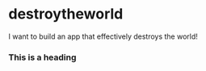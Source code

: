 # destroytheworld
I want to build an app that effectively destroys the world!

### This is a heading
